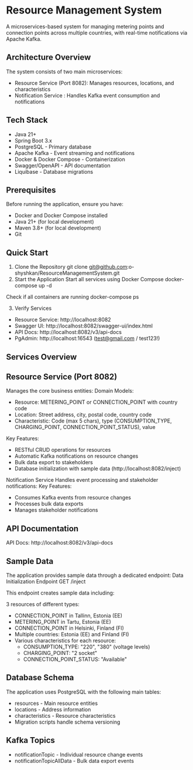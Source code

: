 #  Resource Management System
A microservices-based system for managing metering points and connection points across multiple countries, with real-time notifications via Apache Kafka.
##  Architecture Overview
The system consists of two main microservices:

* Resource Service (Port 8082): Manages resources, locations, and characteristics
* Notification Service : Handles Kafka event consumption and notifications

##  Tech Stack

* Java 21+
* Spring Boot 3.x
* PostgreSQL - Primary database
* Apache Kafka - Event streaming and notifications
* Docker & Docker Compose - Containerization
* Swagger/OpenAPI - API documentation
* Liquibase - Database migrations

##  Prerequisites
Before running the application, ensure you have:

* Docker and Docker Compose installed
* Java 21+ (for local development)
* Maven 3.8+ (for local development)
* Git

## Quick Start
1. Clone the Repository
    git clone git@github.com:o-shyshkan/ResourceManagementSystem.git
2. Start the Application
 Start all services using Docker Compose
 docker-compose up -d

 Check if all containers are running
 docker-compose ps

3. Verify Services

* Resource Service: http://localhost:8082
* Swagger UI: http://localhost:8082/swagger-ui/index.html
* API Docs: http://localhost:8082/v3/api-docs
* PgAdmin: http://localhost:16543 (test@gmail.com / test123!)    

## Services Overview
## Resource Service (Port 8082)
Manages the core business entities:
Domain Models:

* Resource: METERING_POINT or CONNECTION_POINT with country code
* Location: Street address, city, postal code, country code
* Characteristic: Code (max 5 chars), type (CONSUMPTION_TYPE, CHARGING_POINT, CONNECTION_POINT_STATUS), value

Key Features:

* RESTful CRUD operations for resources
* Automatic Kafka notifications on resource changes
* Bulk data export to stakeholders
* Database initialization with sample data (http://localhost:8082/inject)

Notification Service
Handles event processing and stakeholder notifications:
Key Features:

* Consumes Kafka events from resource changes
* Processes bulk data exports
* Manages stakeholder notifications

## API Documentation
API Docs: http://localhost:8082/v3/api-docs

## Sample Data
The application provides sample data through a dedicated endpoint:
Data Initialization Endpoint
GET /inject

This endpoint creates sample data including:

3 resources of different types:

* CONNECTION_POINT in Tallinn, Estonia (EE)
* METERING_POINT in Tartu, Estonia (EE)
* CONNECTION_POINT in Helsinki, Finland (FI)
* Multiple countries: Estonia (EE) and Finland (FI)
* Various characteristics for each resource:
  * CONSUMPTION_TYPE: "220", "380" (voltage levels)
  * CHARGING_POINT: "2 socket"
  * CONNECTION_POINT_STATUS: "Available"

## Database Schema
The application uses PostgreSQL with the following main tables:

* resources - Main resource entities
* locations - Address information
* characteristics - Resource characteristics
* Migration scripts handle schema versioning

## Kafka Topics

* notificationTopic - Individual resource change events
* notificationTopicAllData - Bulk data export events
